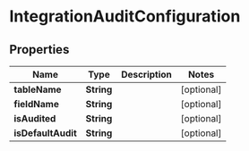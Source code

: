 

# IntegrationAuditConfiguration


## Properties

| Name | Type | Description | Notes |
|------------ | ------------- | ------------- | -------------|
|**tableName** | **String** |  |  [optional] |
|**fieldName** | **String** |  |  [optional] |
|**isAudited** | **String** |  |  [optional] |
|**isDefaultAudit** | **String** |  |  [optional] |



